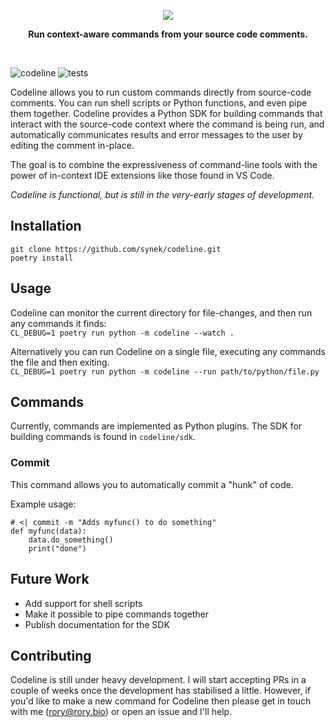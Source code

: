 <p align="center">
  <img src="https://user-images.githubusercontent.com/9436784/111063516-ed8fe480-84a6-11eb-9a8d-c5235c3d9e3c.png">
</p>
<p align="center">
  <b>Run context-aware commands from your source code comments.</b>
</p>
<br/>

![codeline](https://user-images.githubusercontent.com/9436784/111068981-d959e080-84c2-11eb-9b13-7b00d751fc10.gif)
![tests](https://github.com/synek/codeline/workflows/Full%20Tests/badge.svg)

Codeline allows you to run custom commands directly from source-code comments. You can run shell scripts or Python functions, and even pipe them together. Codeline provides a Python SDK for building commands that interact with the source-code context where the command is being run, and automatically communicates results and error messages to the user by editing the comment in-place. 

The goal is to combine the expressiveness of command-line tools with the power of in-context IDE extensions like those found in VS Code.

*Codeline is functional, but is still in the very-early stages of development.*  

## Installation

`git clone https://github.com/synek/codeline.git`  
`poetry install`

## Usage
Codeline can monitor the current directory for file-changes, and then run any commands it finds:  
`CL_DEBUG=1 poetry run python -m codeline --watch .`

Alternatively you can run Codeline on a single file, executing any commands the file and then exiting.  
`CL_DEBUG=1 poetry run python -m codeline --run path/to/python/file.py`

## Commands

Currently, commands are implemented as Python plugins. The SDK for building commands is found in `codeline/sdk`.

### Commit
This command allows you to automatically commit a "hunk" of code. 

Example usage: 
```
# <| commit -m "Adds myfunc() to do something"
def myfunc(data):
    data.do_something()
    print("done")
```

## Future Work

* Add support for shell scripts
* Make it possible to pipe commands together
* Publish documentation for the SDK

## Contributing

Codeline is still under heavy development. I will start accepting PRs in a couple of weeks once the development has stabilised a little. However, if you'd like to make a new command for Codeline then please get in touch with me (rory@rory.bio) or open an issue and I'll help.

